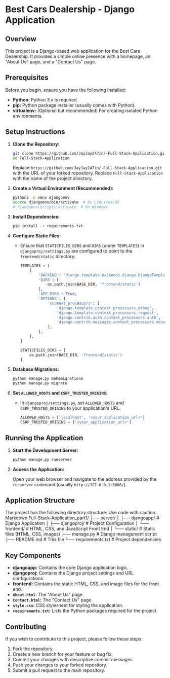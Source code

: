 # Best Cars Dealership - Django Application

## Overview

This project is a Django-based web application for the Best Cars Dealership. It provides a simple online presence with a homepage, an "About Us" page, and a "Contact Us" page.

## Prerequisites

Before you begin, ensure you have the following installed:

*   **Python:** Python 3.x is required.
*   **pip:** Python package installer (usually comes with Python).
*   **virtualenv:** (Optional but recommended) For creating isolated Python environments.

## Setup Instructions

1.  **Clone the Repository:**

    ```bash
    git clone https://github.com/JayJay247in/-Full-Stack-Application.git
    cd Full-Stack-Application
    ```

    Replace `https://github.com/JayJay247in/-Full-Stack-Application.git` with the URL of your forked repository.
    Replace `Full-Stack-Application` with the name of the project directory.

2.  **Create a Virtual Environment (Recommended):**

    ```bash
    python3 -m venv djangoenv
    source djangoenv/bin/activate  # On Linux/macOS
    # djangoenv\Scripts\activate  # On Windows
    ```

3.  **Install Dependencies:**

    ```bash
    pip install -r requirements.txt
    ```

4.  **Configure Static Files:**

    *   Ensure that `STATICFILES_DIRS` and `DIRS` (under `TEMPLATES`) in `djangoproj/settings.py` are configured to point to the `frontend/static` directory.
        ```python
        TEMPLATES = [
            {
                'BACKEND': 'django.template.backends.django.DjangoTemplates',
                'DIRS': [
                    os.path.join(BASE_DIR, 'frontend/static')
                ],
                'APP_DIRS': True,
                'OPTIONS': {
                    'context_processors': [
                        'django.template.context_processors.debug',
                        'django.template.context_processors.request',
                        'django.contrib.auth.context_processors.auth',
                        'django.contrib.messages.context_processors.messages',
                    ],
                },
            },
        ]

        STATICFILES_DIRS = [
            os.path.join(BASE_DIR, 'frontend/static')
        ]
        ```

5.  **Database Migrations:**

    ```bash
    python manage.py makemigrations
    python manage.py migrate
    ```

6.  **Set `ALLOWED_HOSTS` and `CSRF_TRUSTED_ORIGINS`:**

    *   In `djangoproj/settings.py`, set `ALLOWED_HOSTS` and `CSRF_TRUSTED_ORIGINS` to your application's URL.
        ```python
        ALLOWED_HOSTS = ['localhost', '<your_application_url>']
        CSRF_TRUSTED_ORIGINS = ['<your_application_url>']
        ```

## Running the Application

1.  **Start the Development Server:**

    ```bash
    python manage.py runserver
    ```

2.  **Access the Application:**

    Open your web browser and navigate to the address provided by the `runserver` command (usually `http://127.0.0.1:8000/`).

## Application Structure

The project has the following directory structure:
Use code with caution.
Markdown
Full-Stack-Application_part1/
├── server/
│ ├── djangoapp/ # Django Application
│ ├── djangoproj/ # Project Configuration
│ └── frontend/ # HTML, CSS, and JavaScript Front End
│ └── static/ # Static files (HTML, CSS, images)
├── manage.py # Django management script
├── README.md # This file
└── requirements.txt # Project dependencies

## Key Components

*   **djangoapp:** Contains the core Django application logic.
*   **djangoproj:** Contains the Django project settings and URL configurations.
*   **frontend:**  Contains the static HTML, CSS, and image files for the front end.
*   **`About.html`:** The "About Us" page.
*   **`Contact.html`:** The "Contact Us" page.
*   **`style.css`:** CSS stylesheet for styling the application.
*   **`requirements.txt`:** Lists the Python packages required for the project.

## Contributing

If you wish to contribute to this project, please follow these steps:

1.  Fork the repository.
2.  Create a new branch for your feature or bug fix.
3.  Commit your changes with descriptive commit messages.
4.  Push your changes to your forked repository.
5.  Submit a pull request to the main repository.
